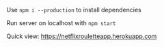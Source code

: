 Use `npm i --production` to install dependencies

Run server on localhost with `npm start`

Quick view: <https://netflixrouletteapp.herokuapp.com>